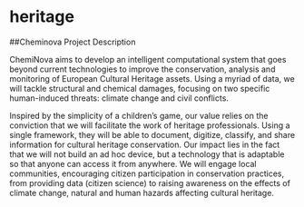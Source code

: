 # heritage

##Cheminova Project Description

ChemiNova aims to develop an intelligent computational system that goes beyond current technologies to improve the conservation, analysis and monitoring of European Cultural Heritage assets. Using a myriad of data, we will tackle structural and chemical damages, focusing on two specific human-induced threats: climate change and civil conflicts.

Inspired by the simplicity of a children’s game, our value relies on the conviction that we will facilitate the work of heritage professionals.  Using a single framework, they will be able to document, digitize, classify, and share information for cultural heritage conservation. Our impact lies in the fact that we will not build an ad hoc device, but a technology that is adaptable so that anyone can access it from anywhere. We will engage local communities, encouraging citizen participation in conservation practices, from providing data (citizen science) to raising awareness on the effects of climate change, natural and human hazards affecting cultural heritage.
